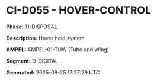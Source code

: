 # CI-D055 - HOVER-CONTROL

**Phase:** 11-DISPOSAL

**Description:** Hover hold system

**AMPEL:** AMPEL-01-TUW (Tube and Wing)

**Segment:** D-DIGITAL

**Generated:** 2025-08-25 17:27:29 UTC
